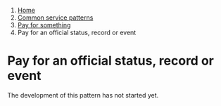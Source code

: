 1.  [Home](/docs/core/contents)
2.	[Common service patterns](/docs/core/common-service-patterns/overview)
3.  [Pay for something](/docs/documentation/core/common-service-patterns/service-patterns/pay-for-something/overview)
3.  Pay for an official status, record or event

# Pay for an official status, record or event

The development of this pattern has not started yet.
